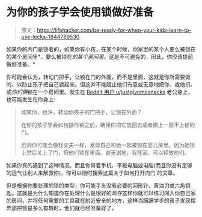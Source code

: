 # 为你的孩子学会使用锁做好准备

> 原文：<https://lifehacker.com/be-ready-for-when-your-kids-learn-to-use-locks-1844789530>

如果你的内门是锁着的，如果你有小孩，在某个时候，你家里的某个人要么被锁在的某个房间里*，要么被锁在*的某个房间里*。这是不可避免的，因此，你应该提前做好准备。*



你可能会认为，转动门把手，让锁在门的外面，而不是里面，这就是你所需要做的，以防止孩子把自己锁起来。但这并不能阻止他们有意或无意地把你、或他们、或*你们俩*锁在一个房间里。发生在 [Reddit 用户 u/justgivemesnacks](https://www.reddit.com/r/Parenting/comments/ibzwfv/an_fyi_on_locks_on_your_kids_door/) 老公身上，也可能发生在你身上:

> 如果你，也许，转动你孩子的门把手，让锁在外面？
> 
> 在你的孩子学会如何操作锁之前，确保你把它放回去或者换上一扇不上锁的门。
> 
> 否则你可能会像我丈夫一样，发现自己和她一起被锁在婴儿房里。因为她锁上然后关上了门，把他们锁在里面。谢天谢地，我在家，可以释放他们。

如果你真的遇到了这种情况，而且你带着手机、平板电脑或电脑(而且你没有足够的运气让别人来解救你)，你可以随时搜索这篇关于如何打开内门 的文章。

但是根据你要处理的锁的类型，你可能手头没有必要的回形针、黄油刀或六角钥匙。这就是为什么知道你在处理什么是很好的*现在*这样你就可以练习闯入你自己家的房间，并将任何需要的工具藏在附近安全的地方，这样当蹒跚学步的孩子发现摆弄那把锁是多么有趣时，他们就已经准备好了。